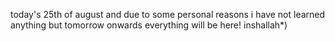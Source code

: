today's 25th of august and due to some personal reasons i have not learned anything but tomorrow onwards everything will be here! inshallah*)
